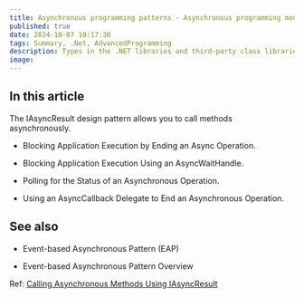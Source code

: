 ```yaml
---
title: Asynchronous programming patterns - Asynchronous programming model (APM) - Call asynchronous methods using IAsyncResult - Call asynchronous methods using IAsyncResult
published: true
date: 2024-10-07 10:17:30
tags: Summary, .Net, AdvancedProgramming
description: Types in the .NET libraries and third-party class libraries can provide methods that allow an application to continue executing while performing asynchronous operations in threads other than the main application thread. The following sections describe and provide code examples that demonstrate the different ways you can call asynchronous methods that use the IAsyncResult design pattern.
image:
---
```


## In this article

The IAsyncResult design pattern allows you to call methods asynchronously.

- Blocking Application Execution by Ending an Async Operation.

- Blocking Application Execution Using an AsyncWaitHandle.

- Polling for the Status of an Asynchronous Operation.

- Using an AsyncCallback Delegate to End an Asynchronous Operation.

## See also

- Event-based Asynchronous Pattern (EAP)

- Event-based Asynchronous Pattern Overview

Ref: [Calling Asynchronous Methods Using IAsyncResult](https://learn.microsoft.com/en-us/dotnet/standard/asynchronous-programming-patterns/calling-asynchronous-methods-using-iasyncresult)
